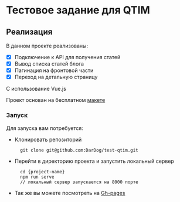 # Тестовое задание для QTIM

## Реализация

В данном проекте реализованы:
* [X] Подключение к API для получения статей
* [X] Вывод списка статей блога
* [X] Пагинация на фронтовой части
* [X] Переход на детальную страницу

С использование Vue.js

Проект основан на бесплатном [макете](https://www.free-css.com/free-css-templates/page263/moschino)

### Запуск

Для запуска вам потребуется:
* Клонировать репозиторий

        git clone git@github.com:DarDog/test-qtim.git

* Перейти в директорию проекта и запустить локальный сервер

        cd {project-name}
        npm run serve
        // локальный сервер запускается на 8000 порте

* Так же вы можете посмотреть на [Gh-pages](https://dardog.github.io/test-qtim-vue) 
